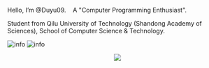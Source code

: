 Hello, I’m @Duyu09. &nbsp;&nbsp;&nbsp;A "Computer Programming Enthusiast".

Student from Qilu University of Technology (Shandong Academy of Sciences), School of Computer Science & Technology.

![info](https://github-readme-stats.vercel.app/api/top-langs/?username=Duyu09&langs_count=6&layout=compact&show_icons=true&count_private=false&hide=prs&theme=cobalt&text_color=fff&bg_color=000)
![info](https://github-readme-stats.vercel.app/api?username=Duyu09&show_icons=true&count_private=true&hide=prs&theme=cobalt)

<div align="center"> <img src="https://github-readme-streak-stats.herokuapp.com/?user=Duyu09" /> </div>
